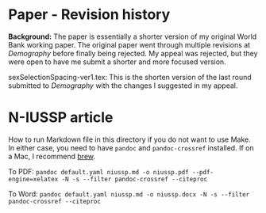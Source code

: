 # Paper - Revision history

**Background:** 
The paper is essentially a shorter version of my original World Bank working paper.
The original paper went through multiple revisions at *Demography* before finally being
rejected.
My appeal was rejected, but they were open to have me submit a shorter and more focused
version.

sexSelectionSpacing-ver1.tex: This is the shorten version of the last round submitted
to *Demography* with the changes I suggested in my appeal.


# N-IUSSP article

How to run Markdown file in this directory if you do not want to use Make.
In either case, you need to have `pandoc` and `pandoc-crossref` installed.
If on a Mac, I recommend [brew](https://brew.sh).

To PDF: 
`pandoc default.yaml niussp.md -o niussp.pdf --pdf-engine=xelatex -N -s --filter pandoc-crossref --citeproc`

To Word:
`pandoc default.yaml niussp.md -o niussp.docx -N -s --filter pandoc-crossref --citeproc`





